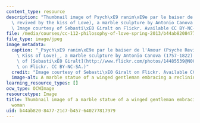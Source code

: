 ```yaml
---
content_type: resource
description: "Thumbnail image of Psych\xE9 ranim\xE9e par le baiser de l'Amour (Psyche\
  \ revived by the kiss of Love), a marble sculpture by Antonio Canova (1757-1822).\
  \ Image courtesy of Sebasti\xE0 Giralt on Flickr. Available CC BY-NC-SA."
file: /media/courses/cc-112-philosophy-of-love-spring-2013/b44ab820847721c7b457640277817979_CC-112s13-th.jpg
file_type: image/jpeg
image_metadata:
  caption: "_Psych\xE9 ranim\xE9e par le baiser de l'Amour (Psyche Revived by the\
    \ Kiss of Love)_, a marble sculpture by Antonio Canova (1757-1822). (Image courtesy\
    \ of [Sebasti\xE0 Giralt](http://www.flickr.com/photos/14485539@N00/518158761/in/photolist-MMGxK-7hcx1q-5Y3iHQ-5XY3ov-Ej4Mk-S9wv-eb9LnE-eb9LA7-6ctqLz)\
    \ on Flickr. CC BY-NC-SA.)"
  credit: "Image courtesy of Sebasti\xE0 Giralt on Flickr. Available CC BY-NC-SA."
  image-alt: A marble statue of a winged gentleman embracing a reclining woman.
learning_resource_types: []
ocw_type: OCWImage
resourcetype: Image
title: Thumbnail image of a marble statue of a winged gentleman embracing a reclining
  woman
uid: b44ab820-8477-21c7-b457-640277817979
---
```

